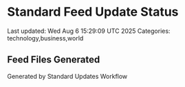 # Standard Feed Update Status
Last updated: Wed Aug  6 15:29:09 UTC 2025
Categories: technology,business,world

## Feed Files Generated

Generated by Standard Updates Workflow

